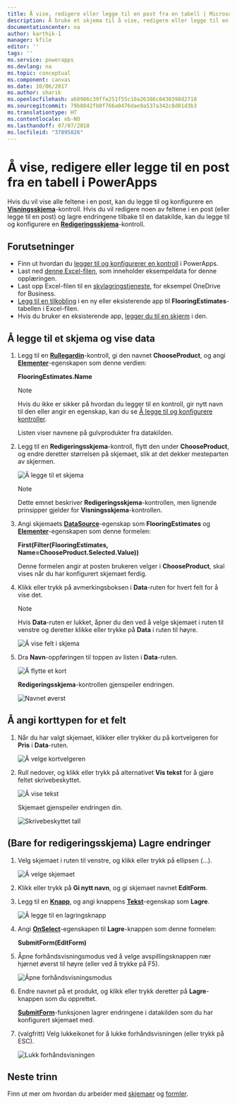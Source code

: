 ```yaml
---
title: Å vise, redigere eller legge til en post fra en tabell | Microsoft Docs
description: Å bruke et skjema til å vise, redigere eller legge til en post fra en tabell i datakilden.
documentationcenter: na
author: karthik-1
manager: kfile
editor: ''
tags: ''
ms.service: powerapps
ms.devlang: na
ms.topic: conceptual
ms.component: canvas
ms.date: 10/06/2017
ms.author: sharik
ms.openlocfilehash: a68986c39ffe251f55c10a26386c8430398d2718
ms.sourcegitcommit: 79b8842fb0f766a0476dae9a537a342c8d81d3b3
ms.translationtype: HT
ms.contentlocale: nb-NO
ms.lasthandoff: 07/07/2018
ms.locfileid: "37895826"
---
```

# <a name="show-edit-or-add-a-record-from-a-table-in-powerapps"></a>Å vise, redigere eller legge til en post fra en tabell i PowerApps
Hvis du vil vise alle feltene i en post, kan du legge til og konfigurere en **[Visningsskjema](controls/control-form-detail.md)**-kontroll. Hvis du vil redigere noen av feltene i en post (eller legge til en post) og lagre endringene tilbake til en datakilde, kan du legge til og konfigurere en **[Redigeringsskjema](controls/control-form-detail.md)**-kontroll.

## <a name="prerequisites"></a>Forutsetninger

* Finn ut hvordan du [legger til og konfigurerer en kontroll](add-configure-controls.md) i PowerApps.
* Last ned [denne Excel-filen](https://az787822.vo.msecnd.net/documentation/get-started-from-data/FlooringEstimates.xlsx), som inneholder eksempeldata for denne opplæringen.
* Last opp Excel-filen til en [skylagringstjeneste](connections/cloud-storage-blob-connections.md), for eksempel OneDrive for Business.
* [Legg til en tilkobling](add-data-connection.md) i en ny eller eksisterende app til **FlooringEstimates**-tabellen i Excel-filen.
* Hvis du bruker en eksisterende app, [legger du til en skjerm](add-screen-context-variables.md) i den.

## <a name="add-a-form-and-show-data"></a>Å legge til et skjema og vise data
1. Legg til en **[Rullegardin](controls/control-drop-down.md)**-kontroll, gi den navnet **ChooseProduct**, og angi **[Elementer](controls/properties-core.md)**-egenskapen som denne verdien:

    **FlooringEstimates.Name**

    > [!NOTE]
   > Hvis du ikke er sikker på hvordan du legger til en kontroll, gir nytt navn til den eller angir en egenskap, kan du se [Å legge til og konfigurere kontroller](add-configure-controls.md).

    Listen viser navnene på gulvprodukter fra datakilden.

2. Legg til en **Redigeringsskjema**-kontroll, flytt den under **ChooseProduct**, og endre deretter størrelsen på skjemaet, slik at det dekker mesteparten av skjermen.

    ![Å legge til et skjema](./media/add-form/add-a-form.png)

    > [!NOTE]
   > Dette emnet beskriver **Redigeringsskjema**-kontrollen, men lignende prinsipper gjelder for **Visningsskjema**-kontrollen.

3. Angi skjemaets **[DataSource](controls/control-form-detail.md)**-egenskap som **FlooringEstimates** og **[Elementer](controls/control-form-detail.md)**-egenskapen som denne formelen:

   **First(Filter(FlooringEstimates, Name=ChooseProduct.Selected.Value))**

   Denne formelen angir at posten brukeren velger i **ChooseProduct**, skal vises når du har konfigurert skjemaet ferdig.

4. Klikk eller trykk på avmerkingsboksen i **Data**-ruten for hvert felt for å vise det.

    > [!NOTE]
   > Hvis **Data**-ruten er lukket, åpner du den ved å velge skjemaet i ruten til venstre og deretter klikke eller trykke på **Data** i ruten til høyre.

    ![Å vise felt i skjema](./media/add-form/checkbox.png)

5. Dra **Navn**-oppføringen til toppen av listen i **Data**-ruten.

    ![Å flytte et kort](./media/add-form/drag-field.png)

    **Redigeringsskjema**-kontrollen gjenspeiler endringen.

    ![Navnet øverst](./media/add-form/move-card-form.png)

## <a name="set-the-card-type-for-a-field"></a>Å angi korttypen for et felt
1. Når du har valgt skjemaet, klikker eller trykker du på kortvelgeren for **Pris** i **Data**-ruten.

    ![Å velge kortvelgeren](./media/add-form/price-card2.png)

2. Rull nedover, og klikk eller trykk på alternativet **Vis tekst** for å gjøre feltet skrivebeskyttet.

    ![Å vise tekst](./media/add-form/view-text.png)

    Skjemaet gjenspeiler endringen din.

    ![Skrivebeskyttet tall](./media/add-form/read-only.png)  

## <a name="edit-form-only-save-changes"></a>(Bare for redigeringsskjema) Lagre endringer
1. Velg skjemaet i ruten til venstre, og klikk eller trykk på ellipsen (...).

   ![Å velge skjemaet](./media/add-form/select-form.png)

2. Klikk eller trykk på **Gi nytt navn**, og gi skjemaet navnet **EditForm**.

3. Legg til en **[Knapp](controls/control-button.md)**, og angi knappens **[Tekst](controls/properties-core.md)**-egenskap som **Lagre**.

    ![Å legge til en lagringsknapp](./media/add-form/save-button.png)  

4. Angi **[OnSelect](controls/properties-core.md)**-egenskapen til **Lagre**-knappen som denne formelen:

   **SubmitForm(EditForm)**

5. Åpne forhåndsvisningsmodus ved å velge avspillingsknappen nær hjørnet øverst til høyre (eller ved å trykke på F5).

    ![Åpne forhåndsvisningsmodus](./media/add-form/open-preview.png)

6. Endre navnet på et produkt, og klikk eller trykk deretter på **Lagre**-knappen som du opprettet.

    **[SubmitForm](functions/function-form.md)**-funksjonen lagrer endringene i datakilden som du har konfigurert skjemaet med.

7. (valgfritt) Velg lukkeikonet for å lukke forhåndsvisningen (eller trykk på ESC).

    ![Lukk forhåndsvisningen](./media/add-form/close-preview.png)

## <a name="next-steps"></a>Neste trinn
Finn ut mer om hvordan du arbeider med [skjemaer](working-with-forms.md) og [formler](working-with-formulas.md).
